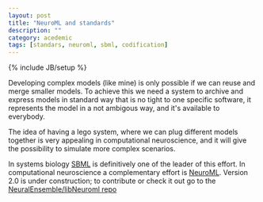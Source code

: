 ```yaml
---
layout: post
title: "NeuroML and standards"
description: ""
category: acedemic
tags: [standars, neuroml, sbml, codification]
---
```

{% include JB/setup %}


Developing complex models (like mine) is only possible if we can reuse and merge 
smaller models. To achieve this we need a system to archive and express models in 
standard way that is no tight to one specific software, it represents the model 
in a not ambigous way, and it's available to everybody.

The idea of having a lego system, where we can plug different models together is 
very appealing in computational neuroscience, and it will give the possibility 
to simulate more complex scenarios.

In systems biology [SBML](http://sbml.org/) is definitively one of the leader of 
this effort. In computational neuroscience a complementary effort is 
[NeuroML](http://neuroml.org). Version 2.0 is under construction; to contribute
or check it out go to the [NeuralEnsemble/libNeuroml repo](https://github.com/NeuralEnsemble/libNeuroML)
